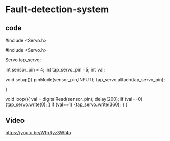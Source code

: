 # Fault-detection-system
## code
#include <Servo.h>

#include <Servo.h>

Servo tap_servo;

int sensor_pin = 4;
int tap_servo_pin =5;
int val;

void setup(){
  pinMode(sensor_pin,INPUT);
  tap_servo.attach(tap_servo_pin);
  
}

void loop(){
  val = digitalRead(sensor_pin);
  delay(200);
  if (val==0)
  {tap_servo.write(0);
  }
  if (val==1)
  {tap_servo.write(360);
    }
}
## Video
https://youtu.be/WfhRyz3Wf4o
